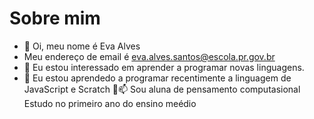 # Sobre mim 
- 👋 Oi, meu nome é Eva Alves
- Meu endereço de email é eva.alves.santos@escola.pr.gov.br
- 👀 Eu estou interessado em aprender a programar novas linguagens.
- 🌱 Eu estou aprendedo a programar recentimente a linguagem de JavaScript e Scratch 💞️📫 
Sou aluna de pensamento computasional
Estudo no primeiro ano do ensino meédio
